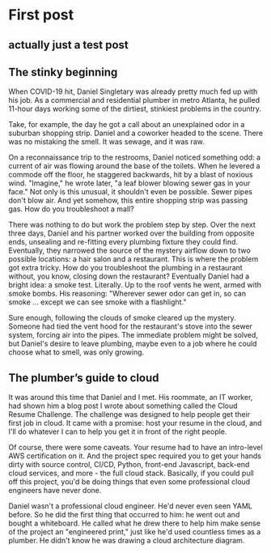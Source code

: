 # First post
## actually just a test post

## The stinky beginning

When COVID-19 hit, Daniel Singletary was already pretty much fed up with his job. As a commercial and residential plumber in metro Atlanta, he pulled 11-hour days working some of the dirtiest, stinkiest problems in the country. 

Take, for example, the day he got a call about an unexplained odor in a suburban shopping strip. Daniel and a coworker headed to the scene. There was no mistaking the smell. It was sewage, and it was raw. 

On a reconnaissance trip to the restrooms, Daniel noticed something odd: a current of air was flowing around the base of the toilets. When he levered a commode off the floor, he staggered backwards, hit by a blast of noxious wind. "Imagine," he wrote later, "a leaf blower blowing sewer gas in your face." Not only is this unusual, it shouldn't even be possible. Sewer pipes don't blow air. And yet somehow, this entire shopping strip was passing gas.
How do you troubleshoot a mall?

There was nothing to do but work the problem step by step. Over the next three days, Daniel and his partner worked over the building from opposite ends, unsealing and re-fitting every plumbing fixture they could find. Eventually, they narrowed the source of the mystery airflow down to two possible locations: a hair salon and a restaurant.
This is where the problem got extra tricky. How do you troubleshoot the plumbing in a restaurant without, you know, closing down the restaurant? Eventually Daniel had a bright idea: a smoke test. Literally. Up to the roof vents he went, armed with smoke bombs.  His reasoning: "Wherever sewer odor can get in, so can smoke … except we can see smoke with a flashlight."

Sure enough, following the clouds of smoke cleared up the mystery. Someone had tied the vent hood for the restaurant's stove into the sewer system, forcing air into the pipes. The immediate problem might be solved, but Daniel's desire to leave plumbing, maybe even to a job where he could choose what to smell, was only growing.
## The plumber’s guide to cloud
It was around this time that Daniel and I met. His roommate, an IT worker, had shown him a blog post I wrote about something called the Cloud Resume Challenge. The challenge was designed to help people get their first job in cloud. It came with a promise: host your resume in the cloud, and I'll do whatever I can to help you get it in front of the right people. 

Of course, there were some caveats. Your resume had to have an intro-level AWS certification on it. And the project spec required you to get your hands dirty with source control, CI/CD, Python, front-end Javascript, back-end cloud services, and more - the full cloud stack. Basically, if you could pull off this project, you'd be doing things that even some professional cloud engineers have never done.

Daniel wasn't a professional cloud engineer. He'd never even seen YAML before. So he did the first thing that occurred to him: he went out and bought a whiteboard. He called what he drew there to help him make sense of the project an "engineered print," just like he'd used countless times as a plumber. He didn't know he was drawing a cloud architecture diagram. 
